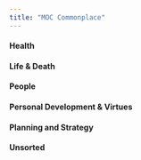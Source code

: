 ```yaml
---
title: "MOC Commonplace"
---
```

#### Health


#### Life & Death


#### People


#### Personal Development & Virtues


#### Planning and Strategy


#### Unsorted
